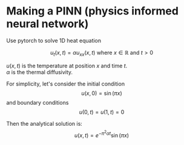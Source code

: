 # Making a PINN (physics informed neural network)

Use pytorch to solve 1D heat equation

$$u_t(x,t)=\alpha u_{xx}(x,t) \text{ where } x \in \mathbb{R} \text{ and }  t>0$$

$u(x,t)$ is the temperature at position $x$ and time $t$.<br>
$\alpha$ is the thermal diffusivity. <br>

For simplicity, let's consider the initial condition
$$u(x,0) = \sin ⁡(\pi x)$$
and boundary conditions
$$u(0,t)=u(1,t)=0$$

Then the analytical solution is:
$$u(x,t)=e^{−\pi^2 \alpha t} \sin⁡(\pi x)$$
